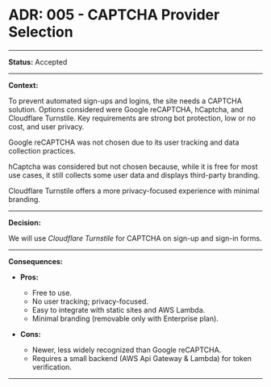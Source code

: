 # ADR: 005 - CAPTCHA Provider Selection

---

**Status:** Accepted

---

**Context:**

To prevent automated sign-ups and logins, the site needs a CAPTCHA solution. Options considered were Google reCAPTCHA, hCaptcha, and Cloudflare Turnstile. Key requirements are strong bot protection, low or no cost, and user privacy.

Google reCAPTCHA was not chosen due to its user tracking and data collection practices. 

hCaptcha was considered but not chosen because, while it is free for most use cases, it still collects some user data and displays third-party branding.

Cloudflare Turnstile offers a more privacy-focused experience with minimal branding.

---

**Decision:**

We will use *Cloudflare Turnstile* for CAPTCHA on sign-up and sign-in forms.

---

**Consequences:**

*   **Pros:**
    *   Free to use.
    *   No user tracking; privacy-focused.
    *   Easy to integrate with static sites and AWS Lambda.
    *   Minimal branding (removable only with Enterprise plan).

*   **Cons:**
    *   Newer, less widely recognized than Google reCAPTCHA.
    *   Requires a small backend (AWS Api Gateway & Lambda) for token verification.

---
